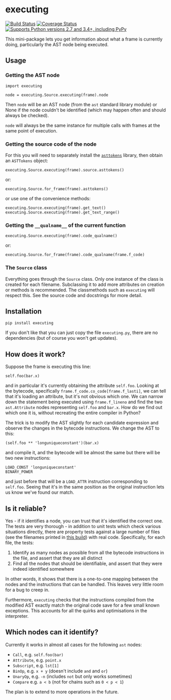 # executing

[![Build Status](https://travis-ci.org/alexmojaki/executing.svg?branch=master)](https://travis-ci.org/alexmojaki/executing) [![Coverage Status](https://coveralls.io/repos/github/alexmojaki/executing/badge.svg?branch=master)](https://coveralls.io/github/alexmojaki/executing?branch=master) [![Supports Python versions 2.7 and 3.4+, including PyPy](https://img.shields.io/pypi/pyversions/executing.svg)](https://pypi.python.org/pypi/executing)

This mini-package lets you get information about what a frame is currently doing, particularly the AST node being executed.
 
## Usage

### Getting the AST node

    import executing

    node = executing.Source.executing(frame).node

Then `node` will be an AST node (from the `ast` standard library module) or None if the node couldn't be identified (which may happen often and should always be checked).

`node` will always be the same instance for multiple calls with frames at the same point of execution.

### Getting the source code of the node

For this you will need to separately install the [`asttokens`](https://github.com/gristlabs/asttokens) library, then obtain an `ASTTokens` object:

    executing.Source.executing(frame).source.asttokens()

or:

    executing.Source.for_frame(frame).asttokens()

or use one of the convenience methods:

    executing.Source.executing(frame).get_text()
    executing.Source.executing(frame).get_text_range()

### Getting the `__qualname__` of the current function

    executing.Source.executing(frame).code_qualname()

or:

    executing.Source.for_frame(frame).code_qualname(frame.f_code)

### The `Source` class

Everything goes through the `Source` class. Only one instance of the class is created for each filename. Subclassing it to add more attributes on creation or methods is recommended. The classmethods such as `executing` will respect this. See the source code and docstrings for more detail.

## Installation

    pip install executing

If you don't like that you can just copy the file `executing.py`, there are no dependencies (but of course you won't get updates).

## How does it work?

Suppose the frame is executing this line:

    self.foo(bar.x)

and in particular it's currently obtaining the attribute `self.foo`. Looking at the bytecode, specifically `frame.f_code.co_code[frame.f_lasti]`, we can tell that it's loading an attribute, but it's not obvious which one. We can narrow down the statement being executed using `frame.f_lineno` and find the two `ast.Attribute` nodes representing `self.foo` and `bar.x`. How do we find out which one it is, without recreating the entire compiler in Python?

The trick is to modify the AST slightly for each candidate expression and observe the changes in the bytecode instructions. We change the AST to this:

    (self.foo ** 'longuniqueconstant')(bar.x)
    
and compile it, and the bytecode will be almost the same but there will be two new instructions:

    LOAD_CONST 'longuniqueconstant'
    BINARY_POWER

and just before that will be a `LOAD_ATTR` instruction corresponding to `self.foo`. Seeing that it's in the same position as the original instruction lets us know we've found our match.

## Is it reliable?

Yes - if it identifies a node, you can trust that it's identified the correct one. The tests are very thorough - in addition to unit tests which check various situations directly, there are property tests against a large number of files (see the filenames printed in [this build](https://travis-ci.org/alexmojaki/executing/jobs/557970457)) with real code. Specifically, for each file, the tests:
 
 1. Identify as many nodes as possible from all the bytecode instructions in the file, and assert that they are all distinct
 2. Find all the nodes that should be identifiable, and assert that they were indeed identified somewhere

In other words, it shows that there is a one-to-one mapping between the nodes and the instructions that can be handled. This leaves very little room for a bug to creep in.

Furthermore, `executing` checks that the instructions compiled from the modified AST exactly match the original code save for a few small known exceptions. This accounts for all the quirks and optimisations in the interpreter. 

## Which nodes can it identify?

Currently it works in almost all cases for the following `ast` nodes:
 
 - `Call`, e.g. `self.foo(bar)`
 - `Attribute`, e.g. `point.x`
 - `Subscript`, e.g. `lst[1]`
 - `BinOp`, e.g. `x + y` (doesn't include `and` and `or`)
 - `UnaryOp`, e.g. `-n` (includes `not` but only works sometimes)
 - `Compare` e.g. `a < b` (not for chains such as `0 < p < 1`)

The plan is to extend to more operations in the future.